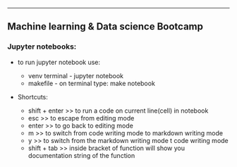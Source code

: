 ----------------------------------------
Machine learning & Data science Bootcamp
----------------------------------------

### Jupyter notebooks:
  
   * to run jupyter notebook use:
      * venv terminal - jupyter notebook
      * makefile - on terminal type: make notebook
    

   * Shortcuts:
      * shift + enter >> to run a code on current line(cell) in notebook
      * esc >> to escape from editing mode
      * enter >> to go back to editing mode
      * m >> to switch from code writing mode to markdown writing mode 
      * y >> to switch from the markdown writing mode t code writing mode 
      * shift + tab >> inside bracket of function will show you documentation string of the function 